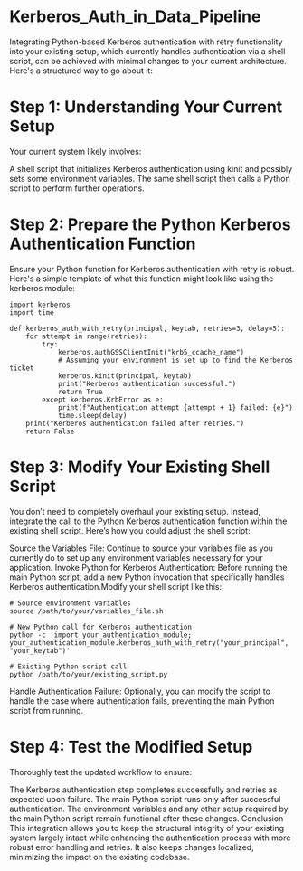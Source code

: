 # Kerberos_Auth_in_Data_Pipeline

Integrating Python-based Kerberos authentication with retry functionality into your existing setup, which currently handles authentication via a shell script, can be achieved with minimal changes to your current architecture. Here's a structured way to go about it:

# Step 1: Understanding Your Current Setup
Your current system likely involves:

A shell script that initializes Kerberos authentication using kinit and possibly sets some environment variables.
The same shell script then calls a Python script to perform further operations.
# Step 2: Prepare the Python Kerberos Authentication Function
Ensure your Python function for Kerberos authentication with retry is robust. Here's a simple template of what this function might look like using the kerberos module:

```
import kerberos
import time

def kerberos_auth_with_retry(principal, keytab, retries=3, delay=5):
    for attempt in range(retries):
        try:
            kerberos.authGSSClientInit("krb5_ccache_name")
            # Assuming your environment is set up to find the Kerberos ticket
            kerberos.kinit(principal, keytab)
            print("Kerberos authentication successful.")
            return True
        except kerberos.KrbError as e:
            print(f"Authentication attempt {attempt + 1} failed: {e}")
            time.sleep(delay)
    print("Kerberos authentication failed after retries.")
    return False
```
# Step 3: Modify Your Existing Shell Script
You don’t need to completely overhaul your existing setup. Instead, integrate the call to the Python Kerberos authentication function within the existing shell script. Here’s how you could adjust the shell script:

Source the Variables File: Continue to source your variables file as you currently do to set up any environment variables necessary for your application.
Invoke Python for Kerberos Authentication: Before running the main Python script, add a new Python invocation that specifically handles Kerberos authentication.Modify your shell script like this:
```
# Source environment variables
source /path/to/your/variables_file.sh

# New Python call for Kerberos authentication
python -c 'import your_authentication_module; your_authentication_module.kerberos_auth_with_retry("your_principal", "your_keytab")'

# Existing Python script call
python /path/to/your/existing_script.py
```
Handle Authentication Failure: Optionally, you can modify the script to handle the case where authentication fails, preventing the main Python script from running.
# Step 4: Test the Modified Setup
Thoroughly test the updated workflow to ensure:

The Kerberos authentication step completes successfully and retries as expected upon failure.
The main Python script runs only after successful authentication.
The environment variables and any other setup required by the main Python script remain functional after these changes.
Conclusion
This integration allows you to keep the structural integrity of your existing system largely intact while enhancing the authentication process with more robust error handling and retries. It also keeps changes localized, minimizing the impact on the existing codebase.
